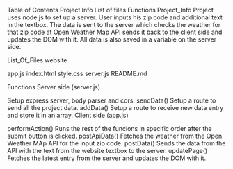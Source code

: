 Table of Contents
Project Info
List of files
Functions
Project_Info
Project uses node.js to set up a server. User inputs his zip code and additional text in the textbox. The data is sent to the server which checks the weather for that zip code at Open Weather Map API sends it back to the client side and updates the DOM with it. All data is also saved in a variable on the server side.

List_Of_Files
website

app.js
index.html
style.css
server.js README.md

Functions
Server side (server.js)

Setup express server, body parser and cors.
sendData() Setup a route to send all the project data.
addData() Setup a route to receive new data entry and store it in an array.
Client side (app.js)

performAction() Runs the rest of the funcions in specific order after the submit button is clicked.
postApiData() Fetches the weather from the Open Weather MAp API for the input zip code.
postData() Sends the data from the API with the text from the website textbox to the server.
updatePage() Fetches the latest entry from the server and updates the DOM with it.
